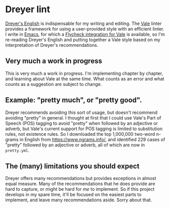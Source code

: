 # Dreyer lint

[Dreyer's English](https://www.amazon.com/Dreyers-English-Utterly-Correct-Clarity/dp/0812995708) is indispensable for my writing and editing. The [Vale](https://github.com/errata-ai/vale) linter provides a framework for using a user-provided style with an efficient linter. I write in [Emacs](https://www.gnu.org/software/emacs/), for which a [Flycheck integration for Vale](https://github.com/abingham/flycheck-vale) is available, so I'm re-reading Dreyer's English and putting together a Vale style based on my interpretation of Dreyer's recommendations.

## Very much a work in progress

This is very much a work in progress. I'm implementing chapter by chapter, and learning about Vale at the same time.  What counts as an error and what counts as a suggestion are subject to change.

## Example: "pretty much", or "pretty good". 

Dreyer recommends avoiding this sort of usage, but doesn't recommend avoiding "pretty" in general. I thought at first that I could use Vale's Part of Speech (POS) tagging to avoid "pretty" when followed by an adjective or adverb, but Vale's current support for POS tagging is limited to substitution rules, not existence rules. So I downloaded the top 1,000,000 two-word n-grams in English from <https://www.ngrams.info/>, and identified 229 cases of "pretty"  followed by an adjective or adverb, all of which are now in `pretty.yml`.

## The (many) limitations you should expect

Dreyer offers many recommendations but provides exceptions in almost equal measure. Many of the recommendations that he does provide are hard to capture, or might be hard for *me* to implement. So if this project develops in my spare time, it'll be focused on the easiest parts to implement, and leave many recommendations aside. Sorry about that.


